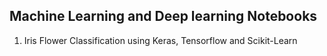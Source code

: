 ## Machine Learning and Deep learning Notebooks
1. Iris Flower Classification using Keras, Tensorflow and Scikit-Learn
